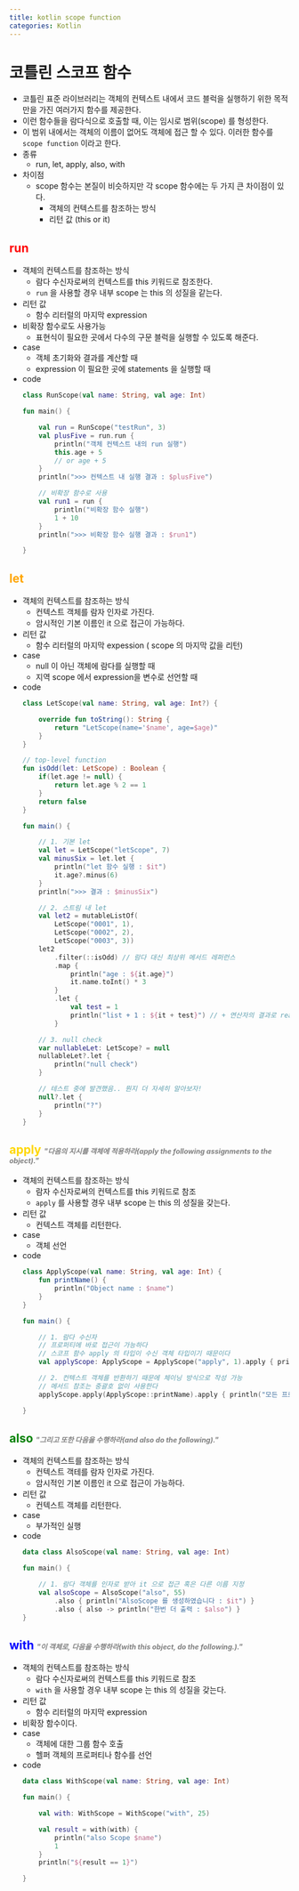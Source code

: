 ```yaml
---
title: kotlin scope function
categories: Kotlin
---
```


# 코틀린 스코프 함수
- 코틀린 표준 라이브러리는 객체의 컨텍스트 내에서 코드 블럭을 실행하기 위한 목적만을 가진 여러가지 함수를 제공한다.
- 이런 함수들을 람다식으로 호출할 때, 이는 임시로 범위(scope) 를 형성한다.
- 이 범위 내에서는 객체의 이름이 없어도 객체에 접근 할 수 있다. 이러한 함수를 `scope function` 이라고 한다.
- 종류
    - run, let, apply, also, with
- 차이점
    - scope 함수는 본질이 비슷하지만 각 scope 함수에는 두 가지 큰 차이점이 있다.
        - 객체의 컨텍스트를 참조하는 방식
        - 리턴 값 (this or it)

## <span style="color:red"><b>run</b></span>
- 객체의 컨텍스트를 참조하는 방식
    - 람다 수신자로써의 컨텍스트를 this 키워드로 참조한다.
    - `run` 을 사용할 경우 내부 scope 는 this 의 성질을 같는다.
- 리턴 값
    - 함수 리터럴의 마지막 expression
- 비확장 함수로도 사용가능
    - 표현식이 필요한 곳에서 다수의 구문 블럭을 실행할 수 있도록 해준다.
- case
    - 객체 초기화와 결과를 계산할 때
    - expression 이 필요한 곳에 statements 을 실행할 때
- code
    ```kotlin
    class RunScope(val name: String, val age: Int)

    fun main() {

        val run = RunScope("testRun", 3)
        val plusFive = run.run {
            println("객체 컨텍스트 내의 run 실행")
            this.age + 5
            // or age + 5
        }
        println(">>> 컨텍스트 내 실행 결과 : $plusFive")

        // 비확장 함수로 사용
        val run1 = run {
            println("비확장 함수 실행")
            1 + 10
        }
        println(">>> 비확장 함수 실행 결과 : $run1")

    }
    ```

## <span style="color:orange"><b>let</b></span>
- 객체의 컨텍스트를 참조하는 방식
    - 컨텍스트 객체를 람자 인자로 가진다.
    - 암시적인 기본 이름인 it 으로 접근이 가능하다.
- 리턴 값
    - 함수 리터럴의 마지막 expession ( scope 의 마지막 값을 리턴)
- case
    - null 이 아닌 객체에 람다를 실행할 때
    - 지역 scope 에서 expression을 변수로 선언할 때
- code
    ```kotlin
    class LetScope(val name: String, val age: Int?) {

        override fun toString(): String {
            return "LetScope(name='$name', age=$age)"
        }
    }

    // top-level function
    fun isOdd(let: LetScope) : Boolean {
        if(let.age != null) {
            return let.age % 2 == 1
        }
        return false
    }

    fun main() {

        // 1. 기본 let
        val let = LetScope("letScope", 7)
        val minusSix = let.let {
            println("let 함수 실행 : $it")
            it.age?.minus(6)
        }
        println(">>> 결과 : $minusSix")

        // 2. 스트림 내 let
        val let2 = mutableListOf(
            LetScope("0001", 1),
            LetScope("0002", 2),
            LetScope("0003", 3))
        let2
            .filter(::isOdd) // 람다 대신 최상위 메서드 레퍼런스
            .map {
                println("age : ${it.age}")
                it.name.toInt() * 3
            }
            .let {
                val test = 1
                println("list + 1 : ${it + test}") // + 연산자의 결과로 read-only collection 이 생성된다.
            }

        // 3. null check
        var nullableLet: LetScope? = null
        nullableLet?.let {
            println("null check")
        }

        // 테스트 중에 발견했음.. 뭔지 더 자세히 알아보자!
        null?.let {
            println("?")
        }
    }
    ```

## <span style="color:gold"><b>apply</b></span> <span style="color:gray;font-size:0.6em;">*"다음의 지시를 객체에 적용하라(apply the following assignments to the object)."*</span>
- 객체의 컨텍스트를 참조하는 방식
    - 람자 수신자로써의 컨텍스트를 this 키워드로 참조
    - `apply` 를 사용할 경우 내부 scope 는 this 의 성질을 갖는다.
- 리턴 값
    - 컨텍스트 객체를 리턴한다.
- case
    - 객체 선언
- code
    ```kotlin
    class ApplyScope(val name: String, val age: Int) {
        fun printName() {
            println("Object name : $name")
        }
    }

    fun main() {

        // 1. 람다 수신자
        // 프로퍼티에 바로 접근이 가능하다
        // 스코프 함수 apply 의 타입이 수신 객체 타입이기 때문이다
        val applyScope: ApplyScope = ApplyScope("apply", 1).apply { println("age: $age")}

        // 2. 컨텍스트 객체를 반환하기 때문에 체이닝 방식으로 작성 가능
        // 메서드 참조는 중괄호 없이 사용한다
        applyScope.apply(ApplyScope::printName).apply { println("모든 프로퍼티를 출력했어요!") }

    }
    ```

## <span style="color:green"><b>also</b></span> <span style="color:gray;font-size:0.6em;">*"그리고 또한 다음을 수행하라(and also do the following)."*</span>
- 객체의 컨텍스트를 참조하는 방식
    - 컨텍스트 객테를 람자 인자로 가진다.
    - 암시적인 기본 이름인 it 으로 접근이 가능하다.
- 리턴 값
    - 컨텍스트 객체를 리턴한다.
- case
    - 부가적인 실행
- code
    ```kotlin
    data class AlsoScope(val name: String, val age: Int)

    fun main() {

        // 1. 람다 객체를 인자로 받아 it 으로 접근 혹은 다른 이름 지정
        val alsoScope = AlsoScope("also", 55)
            .also { println("AlsoScope 를 생성하였습니다 : $it") }
            .also { also -> println("한번 더 출력 : $also") }
    }
    ```

## <span style="color:blue"><b>with</b></span> <span style="color:gray;font-size:0.6em;">*"이 객체로, 다음을 수행하라(with this object, do the following.)."*</span>
- 객체의 컨텍스트를 참조하는 방식
    - 람다 수신자로써의 컨텍스트를 this 키워드로 참조
    - `with` 을 사용할 경우 내부 scope 는 this 의 성질을 갖는다.
- 리턴 값
    - 함수 리터럴의 마지막 expression
- 비확장 함수이다.
- case
    - 객체에 대한 그룹 함수 호출
    - 헬퍼 객체의 프로퍼티나 함수를 선언
- code
    ```kotlin
    data class WithScope(val name: String, val age: Int)

    fun main() {

        val with: WithScope = WithScope("with", 25)

        val result = with(with) {
            println("also Scope $name")
            1
        }
        println("${result == 1}")

    }
    ```
  